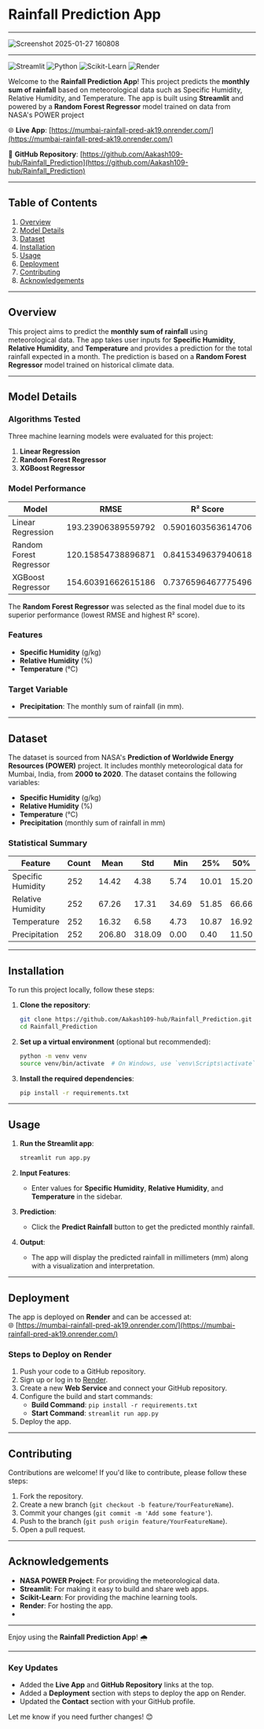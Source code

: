 # **Rainfall Prediction App**

---
![Screenshot 2025-01-27 160808](https://github.com/user-attachments/assets/41317026-b8cd-4905-87ef-086a7eab5f10)

---

![Streamlit](https://img.shields.io/badge/Streamlit-FF4B4B?style=for-the-badge&logo=Streamlit&logoColor=white)
![Python](https://img.shields.io/badge/Python-3776AB?style=for-the-badge&logo=python&logoColor=white)
![Scikit-Learn](https://img.shields.io/badge/Scikit_Learn-F7931E?style=for-the-badge&logo=scikit-learn&logoColor=white)
![Render](https://img.shields.io/badge/Render-46E3B7?style=for-the-badge&logo=render&logoColor=white)

Welcome to the **Rainfall Prediction App**! This project predicts the **monthly sum of rainfall** based on meteorological data such as Specific Humidity, Relative Humidity, and Temperature. The app is built using **Streamlit** and powered by a **Random Forest Regressor** model trained on data from NASA's POWER project

🌐 **Live App**: [https://mumbai-rainfall-pred-ak19.onrender.com/](https://mumbai-rainfall-pred-ak19.onrender.com/) 

📂 **GitHub Repository**: [https://github.com/Aakash109-hub/Rainfall_Prediction](https://github.com/Aakash109-hub/Rainfall_Prediction)

---

## **Table of Contents**
1. [Overview](#overview)
2. [Model Details](#model-details)
3. [Dataset](#dataset)
4. [Installation](#installation)
5. [Usage](#usage)
6. [Deployment](#deployment)
7. [Contributing](#contributing)
8. [Acknowledgements](#acknowledgements)

---

## **Overview**
This project aims to predict the **monthly sum of rainfall** using meteorological data. The app takes user inputs for **Specific Humidity**, **Relative Humidity**, and **Temperature** and provides a prediction for the total rainfall expected in a month. The prediction is based on a **Random Forest Regressor** model trained on historical climate data.

---

## **Model Details**
### **Algorithms Tested**
Three machine learning models were evaluated for this project:
1. **Linear Regression**
2. **Random Forest Regressor**
3. **XGBoost Regressor**

### **Model Performance**
| Model                  | RMSE                     | R² Score                 |
|------------------------|--------------------------|--------------------------|
| Linear Regression      | 193.23906389559792       | 0.5901603563614706       |
| Random Forest Regressor| 120.15854738896871       | 0.8415349637940618       |
| XGBoost Regressor      | 154.60391662615186       | 0.7376596467775496       |

The **Random Forest Regressor** was selected as the final model due to its superior performance (lowest RMSE and highest R² score).

### **Features**
- **Specific Humidity** (g/kg)
- **Relative Humidity** (%)
- **Temperature** (°C)

### **Target Variable**
- **Precipitation**: The monthly sum of rainfall (in mm).

---

## **Dataset**
The dataset is sourced from NASA's **Prediction of Worldwide Energy Resources (POWER)** project. It includes monthly meteorological data for Mumbai, India, from **2000 to 2020**. The dataset contains the following variables:
- **Specific Humidity** (g/kg)
- **Relative Humidity** (%)
- **Temperature** (°C)
- **Precipitation** (monthly sum of rainfall in mm)

### **Statistical Summary**
| Feature           | Count  | Mean     | Std      | Min   | 25%    | 50%    | 75%    | Max     |
|-------------------|--------|----------|----------|-------|--------|--------|--------|---------|
| Specific Humidity | 252    | 14.42    | 4.38     | 5.74  | 10.01  | 15.20  | 18.88  | 20.57   |
| Relative Humidity | 252    | 67.26    | 17.31    | 34.69 | 51.85  | 66.66  | 84.61  | 92.31   |
| Temperature       | 252    | 16.32    | 6.58     | 4.73  | 10.87  | 16.92  | 22.12  | 29.34   |
| Precipitation     | 252    | 206.80   | 318.09   | 0.00  | 0.40   | 11.50  | 353.20 | 1307.43 |

---

## **Installation**
To run this project locally, follow these steps:

1. **Clone the repository**:
   ```bash
   git clone https://github.com/Aakash109-hub/Rainfall_Prediction.git
   cd Rainfall_Prediction
   ```

2. **Set up a virtual environment** (optional but recommended):
   ```bash
   python -m venv venv
   source venv/bin/activate  # On Windows, use `venv\Scripts\activate`
   ```

3. **Install the required dependencies**:
   ```bash
   pip install -r requirements.txt
   ```

---

## **Usage**
1. **Run the Streamlit app**:
   ```bash
   streamlit run app.py
   ```

2. **Input Features**:
   - Enter values for **Specific Humidity**, **Relative Humidity**, and **Temperature** in the sidebar.

3. **Prediction**:
   - Click the **Predict Rainfall** button to get the predicted monthly rainfall.

4. **Output**:
   - The app will display the predicted rainfall in millimeters (mm) along with a visualization and interpretation.

---

## **Deployment**
The app is deployed on **Render** and can be accessed at:  
🌐 [https://mumbai-rainfall-pred-ak19.onrender.com/](https://mumbai-rainfall-pred-ak19.onrender.com/)

### **Steps to Deploy on Render**
1. Push your code to a GitHub repository.
2. Sign up or log in to [Render](https://render.com/).
3. Create a new **Web Service** and connect your GitHub repository.
4. Configure the build and start commands:
   - **Build Command**: `pip install -r requirements.txt`
   - **Start Command**: `streamlit run app.py`
5. Deploy the app.

---

## **Contributing**
Contributions are welcome! If you'd like to contribute, please follow these steps:
1. Fork the repository.
2. Create a new branch (`git checkout -b feature/YourFeatureName`).
3. Commit your changes (`git commit -m 'Add some feature'`).
4. Push to the branch (`git push origin feature/YourFeatureName`).
5. Open a pull request.

---

## **Acknowledgements**
- **NASA POWER Project**: For providing the meteorological data.
- **Streamlit**: For making it easy to build and share web apps.
- **Scikit-Learn**: For providing the machine learning tools.
- **Render**: For hosting the app.
- 
---

Enjoy using the **Rainfall Prediction App**! 🌧️

---

### **Key Updates**
- Added the **Live App** and **GitHub Repository** links at the top.
- Added a **Deployment** section with steps to deploy the app on Render.
- Updated the **Contact** section with your GitHub profile.

Let me know if you need further changes! 😊
